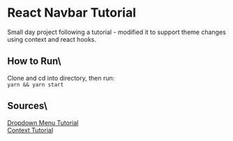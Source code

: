 # React Navbar Tutorial

Small day project following a tutorial - modified it to support theme changes using context and react hooks. 

## How to Run\
Clone and cd into directory, then run:\
`yarn && yarn start`

## Sources\
[Dropdown Menu Tutorial](https://www.youtube.com/watch?v=IF6k0uZuypA&ab_channel=Fireship)\
[Context Tutorial](https://stackoverflow.com/questions/41030361/how-to-update-react-context-from-inside-a-child-component)
